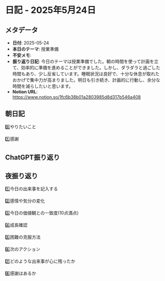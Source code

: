 # 日記 - 2025年5月24日

## メタデータ
- **日付**: 2025-05-24
- **本日のテーマ**: 授業準備
- **不安メモ**: 
- **振り返り日記**: 今日のテーマは授業準備でした。朝の時間を使って計画を立て、効率的に準備を進めることができました。しかし、ダラダラと過ごした時間もあり、少し反省しています。睡眠状況は良好で、十分な休息が取れたおかげで集中力が高まりました。明日も引き続き、計画的に行動し、余分な時間を減らしたいと思います。
- **Notion URL**: https://www.notion.so/1fc6b38b01a2803985d8d317b546a408

## 朝日記
0️⃣やりたいこと

1️⃣感謝

## ChatGPT振り返り


## 夜振り返り
1️⃣今日の出来事を記入する

2️⃣感情や気分の変化

3️⃣今日の価値観との一致度(10点満点)

4️⃣成長確認

5️⃣困難の克服方法

6️⃣次のアクション

7️⃣どのような出来事が心に残ったか

8️⃣感謝はあるか